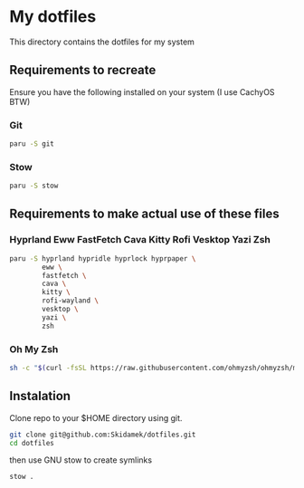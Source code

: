 # My dotfiles

This directory contains the dotfiles for my system

## Requirements to recreate

Ensure you have the following installed on your system (I use CachyOS BTW)

### Git

```bash
paru -S git
```

### Stow

```bash
paru -S stow
```

## Requirements to make actual use of these files

### Hyprland Eww FastFetch Cava Kitty Rofi Vesktop Yazi Zsh

```bash
paru -S hyprland hypridle hyprlock hyprpaper \
        eww \
        fastfetch \
        cava \
        kitty \
        rofi-wayland \
        vesktop \
        yazi \
        zsh
```

### Oh My Zsh

```bash
sh -c "$(curl -fsSL https://raw.githubusercontent.com/ohmyzsh/ohmyzsh/master/tools/install.sh)"
```

## Instalation

Clone repo to your $HOME directory using git.

```bash
git clone git@github.com:Skidamek/dotfiles.git
cd dotfiles
```

then use GNU stow to create symlinks

```bash
stow .
```
